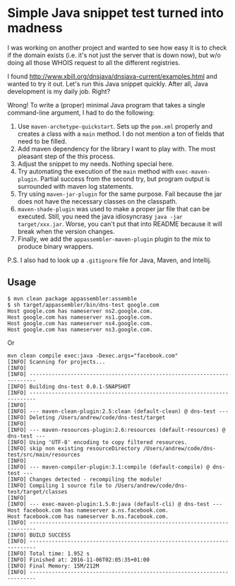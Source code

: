 Simple Java snippet test turned into madness
============================================


I was working on another project and wanted to see how easy it is to check if the domain exists (i.e. it's not just the server that is down now), but w/o doing all those WHOIS request to all the different registries.

I found http://www.xbill.org/dnsjava/dnsjava-current/examples.html and wanted to try it out. Let's run this Java snippet quickly. After all, Java development is my daily job. Right?

Wrong! To write a (proper) minimal Java program that takes a single command-line argument, I had to do the following:

1. Use `maven-archetype-quickstart`. Sets up the `pom.xml` properly and creates a class with a `main` method. I do not mention a ton of fields that need to be filled.
2. Add maven dependency for the library I want to play with. The most pleasant step of the this process.
3. Adjust the snippet to my needs. Nothing special here.
4. Try automating the execution of the `main` method with `exec-maven-plugin`. Partial success from the second try, but program output is surrounded with maven log statements.
5. Try using `maven-jar-plugin` for the same purpose. Fail because the jar does not have the necessary classes on the classpath.
6. `maven-shade-plugin` was used to make a proper jar file that can be executed. Still, you need the java idiosyncrasy `java -jar target/xxx.jar`. Worse, you can't put that into README because it will break when the version changes.
7. Finally, we add the `appassembler-maven-plugin` plugin to the mix to produce binary wrappers.

P.S. I also had to look up a `.gitignore` file for Java, Maven, and Intellij. 

## Usage

    $ mvn clean package appassembler:assemble
    $ sh target/appassembler/bin/dns-test google.com
    Host google.com has nameserver ns2.google.com.
    Host google.com has nameserver ns1.google.com.
    Host google.com has nameserver ns4.google.com.
    Host google.com has nameserver ns3.google.com.


Or

    mvn clean compile exec:java -Dexec.args="facebook.com"
    [INFO] Scanning for projects...
    [INFO]
    [INFO] ------------------------------------------------------------------------
    [INFO] Building dns-test 0.0.1-SNAPSHOT
    [INFO] ------------------------------------------------------------------------
    [INFO]
    [INFO] --- maven-clean-plugin:2.5:clean (default-clean) @ dns-test ---
    [INFO] Deleting /Users/andrew/code/dns-test/target
    [INFO]
    [INFO] --- maven-resources-plugin:2.6:resources (default-resources) @ dns-test ---
    [INFO] Using 'UTF-8' encoding to copy filtered resources.
    [INFO] skip non existing resourceDirectory /Users/andrew/code/dns-test/src/main/resources
    [INFO]
    [INFO] --- maven-compiler-plugin:3.1:compile (default-compile) @ dns-test ---
    [INFO] Changes detected - recompiling the module!
    [INFO] Compiling 1 source file to /Users/andrew/code/dns-test/target/classes
    [INFO]
    [INFO] --- exec-maven-plugin:1.5.0:java (default-cli) @ dns-test ---
    Host facebook.com has nameserver a.ns.facebook.com.
    Host facebook.com has nameserver b.ns.facebook.com.
    [INFO] ------------------------------------------------------------------------
    [INFO] BUILD SUCCESS
    [INFO] ------------------------------------------------------------------------
    [INFO] Total time: 1.952 s
    [INFO] Finished at: 2016-11-06T02:05:35+01:00
    [INFO] Final Memory: 15M/212M
    [INFO] ------------------------------------------------------------------------
